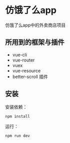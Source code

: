 # 仿饿了么app

仿饿了么app中的外卖商店项目

## 所用到的框架与插件

- vue-cli
- vue-router
- vuex
- vue-resource
- better-scroll 插件

## 安装

安装依赖：
```
npm install
```

运行：
```
npm run dev
```

